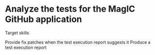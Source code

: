 # Analyze the tests for the MagIC GitHub application

Target skills

Provide fix patches when the test execution report suggests it
Produce a test execution report

